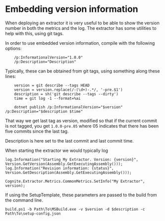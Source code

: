 # Embedding version information
When deploying an extractor it is very useful to be able to show the version number in both the metrics and the log. The extractor has some utilities to help with this, using git tags.

In order to use embedded version information, compile with the following options:

```
    /p:InformationalVersion="1.0.0"
    /p:Description="Description"
```

Typically, these can be obtained from git tags, using something along these lines:

```
    version = git describe --tags HEAD
    version = version.replace(/-(\d+)-.*/, '-pre.$1')
    description = sh('git describe --tags --dirty')
    time = git log -1 --format=%ai
    
    dotnet publish /p:InformationalVersion="$version" /p:Description="$description $time"
```

That way we get last tag as version, modified so that if the current commit is not tagged, you get `1.0.0-pre.05` where 05 indicates that there has been five commits since the last tag.

Description is here set to the last commit and last commit time.

When starting the extractor we would typically log

```
log.Information("Starting My Extractor. Version: {version}", Version.GetVersion(Assembly.GetExecutingAssembly()));
log.Information("Revision information: {status}", Version.GetDescription(Assembly.GetExecutingAssembly()));

Cognite.Extractor.Metrics.CommonMetrics.SetInfo("My Extractor", version);
```

If using the SetupTemplate, these parameters are passed to the build from the command line. 

`build.ps1 -b Path\To\MSBuild.exe -v $version -d $description -c Path\To\setup-config.json`
